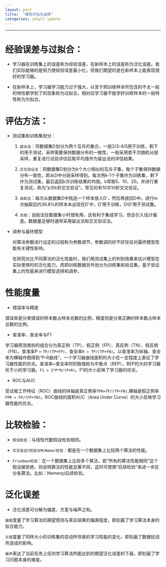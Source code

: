 ```yaml
---
layout: post
title:  "模型评估与选择"
categories: jekyll update
---
```


_______________________________________________________________________________

# 经验误差与过拟合：

* 学习器在训练集上的误差称为经验误差，在新样本上的误差称为泛化误差。我们实际能做的是努力使经验误差最小化，但我们期望的是在新样本上能表现很好的学习器。
       
* 在新样本上，学习器学习能力过于强大，以至于把训练样本所包含的不太一般的特性都学到了的现象称为过拟合。相对应学习器不能学好训练样本的一般特性称为欠拟合。

# 评估方法：
* 测试集和训练集划分：

  1. `留出法`：将数据集D划分为两个互斥的集合，一般2/3-4/5用于训练，剩下的用于测试，采样需要保持数据分布的一致性，一般采用若干次随机分层采样，重复进行试验评估后取平均值作为留出法的评估结果。
       
  2. `交叉验证法`：将数据集D划分为k个大小相似的互斥子集，每个子集保持数据分布一致性，即从D中分层采样得到。每次用k-1个子集作为训练集，剩下作为测试集，最后返回k次训练结果的均值。k常取5、10、20。并进行重复测试，称为“p次k折交叉验证”。常见的有10次10折交叉验证。
      
  3. `自助法`：每次从数据集D中挑选一个样本放入D’，然后再放回D中。进行m次抽取后约36.8%的样本未出现在D’中，D’用于训练，D\D’用于测试集。
      
  4. `总结`：自助法在数据集小时很有用，且有利于集成学习，但会引入估计偏差。数据量足够时通常采用留出法和交叉验证法。

* 调参与最终模型

  对算法参数进行设定的过程称为参数调节，参数调的好不好往往对最终模型性能有关键性影响。

  在研究对比不同算法的泛化性能时，我们用测试集上的判别效果来估计模型在实际使用时的泛化能力，而把训练数据另外划分为训练集和验证集，基于验证集上的性能来进行模型选择和调参。

# 性能度量
* 错误率与精度

错误率是分类错误的样本数占样本总数的比例，精度则是分类正确的样本数占样本总数的比例。

* 查准率、查全率与F1

学习器预测类别的组合分为真正例（TP）、假正例（FP）、真反例（TN）、假反例（FN）。查准率P = `TP/(TP+FP)`、查全率`R = TP/(TP+FN)`。以查准率为纵轴、查全率为横轴作图得到“P-R曲线”，一个学习器曲线面积的大小在一定程度上表征了学习器性能的优劣。查准率=查全率时的取值称为平衡点（BEP），BEP的大的学习器优于小的学习器。`F1 = 2*P*R/(P+R)`。F1的大小反映了学习器的优劣。

* ROC与AUC

受试者工作特征（ROC）曲线的纵轴是真正例率`TPR=TP/(TP+FN)`,横轴是假正例率`FPR = FP/(FP+TN)`。ROC曲线的面积AUC（Area Under Curve）的大小反映学习器性能的优劣。

# 比较检验：
* `假设检验`：与线性代数假设检验相同。

* `交叉验证t检验与McNemar检验`：都是在一个数据集上比较两个算法的性能。

* `Friedman检验`：在一个数据集上比较多个算法，若“所有的算法性能相同”这个假设被拒绝，则说明算法的性能显著不同，这时可使用“后续检验”来进一步区分各算法。比如：Nemenyi后续检验。

# 泛化误差

* 泛化误差可分解为偏差、方差与噪声之和。

`偏差`度量了学习算法的期望预测与真实结果的偏离程度，即刻画了学习算法本身的拟合能力。

`方差`度量了同样大小的训练集的变动所导致的学习性能的变化，即刻画了数据扰动所造成的影响。

`噪声`表达了当前任务上任何学习算法所能达到的期望泛化误差的下届，即刻画了学习问题本身的难度。

